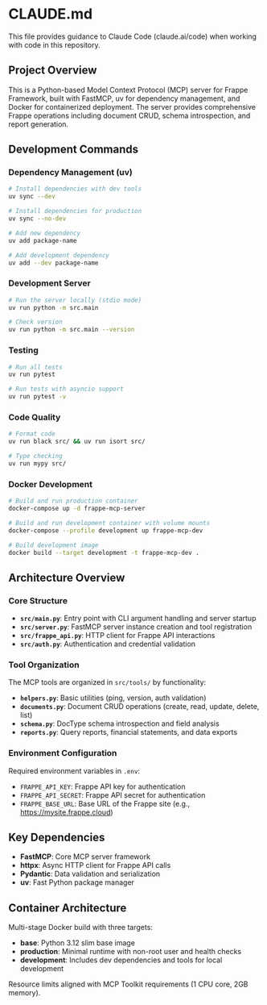 # CLAUDE.md

This file provides guidance to Claude Code (claude.ai/code) when working with code in this repository.

## Project Overview

This is a Python-based Model Context Protocol (MCP) server for Frappe Framework, built with FastMCP, uv for dependency management, and Docker for containerized deployment. The server provides comprehensive Frappe operations including document CRUD, schema introspection, and report generation.

## Development Commands

### Dependency Management (uv)
```bash
# Install dependencies with dev tools
uv sync --dev

# Install dependencies for production
uv sync --no-dev

# Add new dependency
uv add package-name

# Add development dependency  
uv add --dev package-name
```

### Development Server
```bash
# Run the server locally (stdio mode)
uv run python -m src.main

# Check version
uv run python -m src.main --version
```

### Testing
```bash
# Run all tests
uv run pytest

# Run tests with asyncio support
uv run pytest -v
```

### Code Quality
```bash
# Format code
uv run black src/ && uv run isort src/

# Type checking
uv run mypy src/
```

### Docker Development
```bash
# Build and run production container
docker-compose up -d frappe-mcp-server

# Build and run development container with volume mounts
docker-compose --profile development up frappe-mcp-dev

# Build development image
docker build --target development -t frappe-mcp-dev .
```

## Architecture Overview

### Core Structure
- **`src/main.py`**: Entry point with CLI argument handling and server startup
- **`src/server.py`**: FastMCP server instance creation and tool registration  
- **`src/frappe_api.py`**: HTTP client for Frappe API interactions
- **`src/auth.py`**: Authentication and credential validation

### Tool Organization
The MCP tools are organized in `src/tools/` by functionality:
- **`helpers.py`**: Basic utilities (ping, version, auth validation)
- **`documents.py`**: Document CRUD operations (create, read, update, delete, list)
- **`schema.py`**: DocType schema introspection and field analysis
- **`reports.py`**: Query reports, financial statements, and data exports

### Environment Configuration
Required environment variables in `.env`:
- `FRAPPE_API_KEY`: Frappe API key for authentication
- `FRAPPE_API_SECRET`: Frappe API secret for authentication  
- `FRAPPE_BASE_URL`: Base URL of the Frappe site (e.g., https://mysite.frappe.cloud)

## Key Dependencies

- **FastMCP**: Core MCP server framework
- **httpx**: Async HTTP client for Frappe API calls
- **Pydantic**: Data validation and serialization
- **uv**: Fast Python package manager

## Container Architecture

Multi-stage Docker build with three targets:
- **base**: Python 3.12 slim base image
- **production**: Minimal runtime with non-root user and health checks
- **development**: Includes dev dependencies and tools for local development

Resource limits aligned with MCP Toolkit requirements (1 CPU core, 2GB memory).